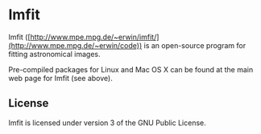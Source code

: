 # Imfit

Imfit ([http://www.mpe.mpg.de/~erwin/imfit/](http://www.mpe.mpg.de/~erwin/code)) is an
open-source program for fitting astronomical images.

Pre-compiled packages for Linux and Mac OS X can be found at the main web page
for Imfit (see above).

## License

Imfit is licensed under version 3 of the GNU Public License.
